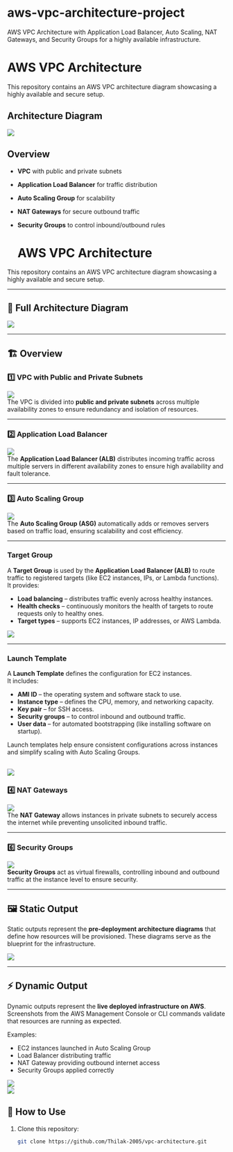 # aws-vpc-architecture-project
AWS VPC Architecture with Application Load Balancer, Auto Scaling, NAT Gateways, and Security Groups for a highly available infrastructure.
# AWS VPC Architecture

This repository contains an AWS VPC architecture diagram showcasing a highly available and secure setup.

## Architecture Diagram
![](vpc.png)

## Overview
- **VPC** with public and private subnets  
- **Application Load Balancer** for traffic distribution  
- **Auto Scaling Group** for scalability  
- **NAT Gateways** for secure outbound traffic   
- **Security Groups** to control inbound/outbound rules

  # AWS VPC Architecture

This repository contains an AWS VPC architecture diagram showcasing a highly available and secure setup.

---

## 📌 Full Architecture Diagram
![](subnet.png)

---

## 🏗️ Overview

### 1️⃣ VPC with Public and Private Subnets
![](vpc1.png)  
The VPC is divided into **public and private subnets** across multiple availability zones to ensure redundancy and isolation of resources.

---

### 2️⃣ Application Load Balancer
![](load.png)  
The **Application Load Balancer (ALB)** distributes incoming traffic across multiple servers in different availability zones to ensure high availability and fault tolerance.

---

### 3️⃣ Auto Scaling Group
![](autoscale.png)  
The **Auto Scaling Group (ASG)** automatically adds or removes servers based on traffic load, ensuring scalability and cost efficiency.

---
### Target Group
A **Target Group** is used by the **Application Load Balancer (ALB)** to route traffic to registered targets (like EC2 instances, IPs, or Lambda functions).  
It provides:  
- **Load balancing** – distributes traffic evenly across healthy instances.  
- **Health checks** – continuously monitors the health of targets to route requests only to healthy ones.  
- **Target types** – supports EC2 instances, IP addresses, or AWS Lambda.  

![](target.png)

---

### Launch Template
A **Launch Template** defines the configuration for EC2 instances.  
It includes:  
- **AMI ID** – the operating system and software stack to use.  
- **Instance type** – defines the CPU, memory, and networking capacity.  
- **Key pair** – for SSH access.  
- **Security groups** – to control inbound and outbound traffic.  
- **User data** – for automated bootstrapping (like installing software on startup).  

Launch templates help ensure consistent configurations across instances and simplify scaling with Auto Scaling Groups.  

![](launchtem.png)
---
### 4️⃣ NAT Gateways
![](images/nat-gateway.png)  
The **NAT Gateway** allows instances in private subnets to securely access the internet while preventing unsolicited inbound traffic.

---

### 6️⃣ Security Groups
![](images/security-groups.png)  
**Security Groups** act as virtual firewalls, controlling inbound and outbound traffic at the instance level to ensure security.

---
## 🖼️ Static Output  
Static outputs represent the **pre-deployment architecture diagrams** that define how resources will be provisioned. These diagrams serve as the blueprint for the infrastructure.  

![](dync.png)  

---

## ⚡ Dynamic Output  
Dynamic outputs represent the **live deployed infrastructure on AWS**. Screenshots from the AWS Management Console or CLI commands validate that resources are running as expected.  

Examples:  
- EC2 instances launched in Auto Scaling Group  
- Load Balancer distributing traffic  
- NAT Gateway providing outbound internet access  
- Security Groups applied correctly  

![](dynamic2.png)  
![](dynamic.png)  


## 🔧 How to Use
1. Clone this repository:
   ```bash
   git clone https://github.com/Thilak-2005/vpc-architecture.git
